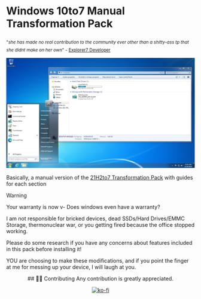 # Windows 10to7 Manual Transformation Pack
<sub>"*she has made no real contribution to the community ever other than a shitty-ass tp that she didnt make on her own*" - [Explorer7 Developer](https://youtu.be/MKEU1MKYBcg?t=1512)</sub>

![Preview of 21H2to7](https://github.com/ImSwordQueen/Win10to7ManualPack/blob/main/Finished_Product.png)

Basically, a manual version of the [21H2to7 Transformation Pack](https://www.deviantart.com/imswordqueeen/art/Windows-10-21H2-22H2-to-7-Transformation-Pack-1081353677) with guides for each section
> [!WARNING]
>
> Your warranty is now v- Does windows even have a warranty?
>
> I am not responsible for bricked devices, dead SSDs/Hard Drives/EMMC Storage, thermonuclear war, or you getting fired because the office stopped working.
>
> Please do some research if you have any concerns about features included in this pack before installing it!
>
> YOU are choosing to make these modifications, and if you point the finger at me for messing up your device, I will laugh at you. 

<div align="center">
##  🧑‍💻 Contributing
Any contribution is greatly appreciated.

[![ko-fi](https://ko-fi.com/img/githubbutton_sm.svg)](https://ko-fi.com/imswordqueen)
</div>